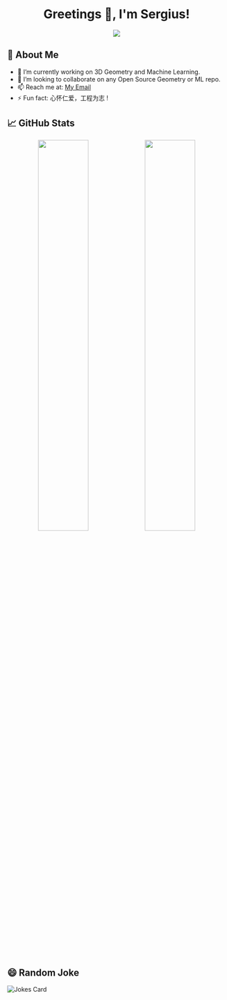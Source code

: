 <h1 align="center"> Greetings 👋, I'm Sergius!  </h1>

<p align="center">
  <img src="https://readme-typing-svg.herokuapp.com?color=F77247&width=420&lines=Software+Developer;Geometry++Machine+Learning+Enthusiast"/>
</p>

## 🚀 About Me 
- 🔭 I’m currently working on 3D Geometry and Machine Learning. 
- 👯 I’m looking to collaborate on any Open Source Geometry or ML repo.
- 📫 Reach me at: [My Email](mailto:sergiusnyah@gmail.com)
- ⚡ Fun fact: 心怀仁爱，工程为志 ! 

## 📈 GitHub Stats

<p align="center">
  <img width="48%" src="https://github-readme-stats.vercel.app/api?username=Sergius-Nyah&show_icons=true&theme=tokyonight" />
  <img width="48%" src="https://github-readme-streak-stats.herokuapp.com/?user=Sergius-Nyah&theme=tokyonight" />
</p>


## 😄 Random Joke
![Jokes Card](https://readme-jokes.vercel.app/api?theme=tokyonight&hideBorder=true)




